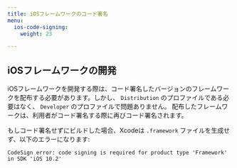 ```yaml
---
title: iOSフレームワークのコード署名
menu:
  ios-code-signing:
    weight: 23

---
```

## iOSフレームワークの開発

iOSフレームワークを開発する際は、コード署名したバージョンのフレームワークを配布する必要があります。しかし、 `Distribution` のプロファイルである必要はなく、 `Developer` のプロファイルで問題ありません。
配布したフレームワークは、利用者がコード署名する際に再びコード署名されます。

もしコード署名せずにビルドした場合、Xcodeは `.framework` ファイルを生成せず、以下のエラーになります:

    CodeSign error: code signing is required for product type 'Framework' in SDK 'iOS 10.2'